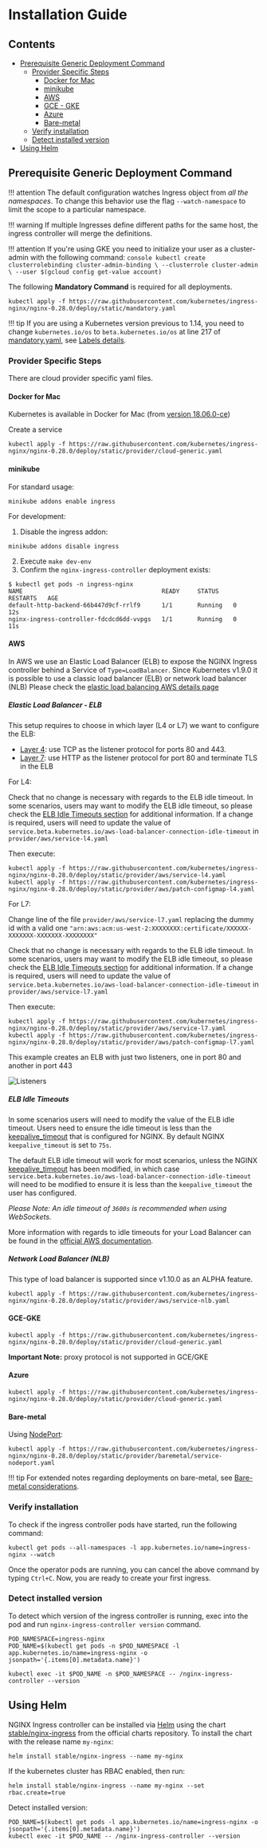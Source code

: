 # Installation Guide

## Contents

- [Prerequisite Generic Deployment Command](#prerequisite-generic-deployment-command)
  - [Provider Specific Steps](#provider-specific-steps)
    - [Docker for Mac](#docker-for-mac)
    - [minikube](#minikube)
    - [AWS](#aws)
    - [GCE - GKE](#gce-gke)
    - [Azure](#azure)
    - [Bare-metal](#bare-metal)
  - [Verify installation](#verify-installation)
  - [Detect installed version](#detect-installed-version)
- [Using Helm](#using-helm)

## Prerequisite Generic Deployment Command

!!! attention
    The default configuration watches Ingress object from *all the namespaces*.
    To change this behavior use the flag `--watch-namespace` to limit the scope to a particular namespace.

!!! warning
    If multiple Ingresses define different paths for the same host, the ingress controller will merge the definitions.

!!! attention
    If you're using GKE you need to initialize your user as a cluster-admin with the following command:
    ```console
    kubectl create clusterrolebinding cluster-admin-binding \
      --clusterrole cluster-admin \
      --user $(gcloud config get-value account)
    ```

The following **Mandatory Command** is required for all deployments.

```console
kubectl apply -f https://raw.githubusercontent.com/kubernetes/ingress-nginx/nginx-0.28.0/deploy/static/mandatory.yaml
```

!!! tip
    If you are using a Kubernetes version previous to 1.14, you need to change `kubernetes.io/os` to `beta.kubernetes.io/os` at line 217 of [mandatory.yaml](https://github.com/kubernetes/ingress-nginx/blob/master/deploy/static/mandatory.yaml#L217), see [Labels details](https://kubernetes.io/docs/reference/kubernetes-api/labels-annotations-taints/).

### Provider Specific Steps

There are cloud provider specific yaml files.

#### Docker for Mac

Kubernetes is available in Docker for Mac (from [version 18.06.0-ce](https://docs.docker.com/docker-for-mac/release-notes/#stable-releases-of-2018))

[enable]: https://docs.docker.com/docker-for-mac/#kubernetes

Create a service

```console
kubectl apply -f https://raw.githubusercontent.com/kubernetes/ingress-nginx/nginx-0.28.0/deploy/static/provider/cloud-generic.yaml
```

#### minikube

For standard usage:

```console
minikube addons enable ingress
```

For development:

1. Disable the ingress addon:

```console
minikube addons disable ingress
```

2. Execute `make dev-env`
3. Confirm the `nginx-ingress-controller` deployment exists:

```console
$ kubectl get pods -n ingress-nginx
NAME                                       READY     STATUS    RESTARTS   AGE
default-http-backend-66b447d9cf-rrlf9      1/1       Running   0          12s
nginx-ingress-controller-fdcdcd6dd-vvpgs   1/1       Running   0          11s
```

#### AWS

In AWS we use an Elastic Load Balancer (ELB) to expose the NGINX Ingress controller behind a Service of `Type=LoadBalancer`.
Since Kubernetes v1.9.0 it is possible to use a classic load balancer (ELB) or network load balancer (NLB)
Please check the [elastic load balancing AWS details page](https://aws.amazon.com/elasticloadbalancing/details/)

##### Elastic Load Balancer - ELB

This setup requires to choose in which layer (L4 or L7) we want to configure the ELB:

- [Layer 4](https://en.wikipedia.org/wiki/OSI_model#Layer_4:_Transport_Layer): use TCP as the listener protocol for ports 80 and 443.
- [Layer 7](https://en.wikipedia.org/wiki/OSI_model#Layer_7:_Application_Layer): use HTTP as the listener protocol for port 80 and terminate TLS in the ELB

For L4:

Check that no change is necessary with regards to the ELB idle timeout. In some scenarios, users may want to modify the ELB idle timeout, so please check the [ELB Idle Timeouts section](#elb-idle-timeouts) for additional information. If a change is required, users will need to update the value of `service.beta.kubernetes.io/aws-load-balancer-connection-idle-timeout` in `provider/aws/service-l4.yaml`

Then execute:

```console
kubectl apply -f https://raw.githubusercontent.com/kubernetes/ingress-nginx/nginx-0.28.0/deploy/static/provider/aws/service-l4.yaml
kubectl apply -f https://raw.githubusercontent.com/kubernetes/ingress-nginx/nginx-0.28.0/deploy/static/provider/aws/patch-configmap-l4.yaml
```

For L7:

Change line of the file `provider/aws/service-l7.yaml` replacing the dummy id with a valid one `"arn:aws:acm:us-west-2:XXXXXXXX:certificate/XXXXXX-XXXXXXX-XXXXXXX-XXXXXXXX"`

Check that no change is necessary with regards to the ELB idle timeout. In some scenarios, users may want to modify the ELB idle timeout, so please check the [ELB Idle Timeouts section](#elb-idle-timeouts) for additional information. If a change is required, users will need to update the value of `service.beta.kubernetes.io/aws-load-balancer-connection-idle-timeout` in `provider/aws/service-l7.yaml`

Then execute:

```console
kubectl apply -f https://raw.githubusercontent.com/kubernetes/ingress-nginx/nginx-0.28.0/deploy/static/provider/aws/service-l7.yaml
kubectl apply -f https://raw.githubusercontent.com/kubernetes/ingress-nginx/nginx-0.28.0/deploy/static/provider/aws/patch-configmap-l7.yaml
```

This example creates an ELB with just two listeners, one in port 80 and another in port 443

![Listeners](../images/elb-l7-listener.png)

##### ELB Idle Timeouts
In some scenarios users will need to modify the value of the ELB idle timeout. Users need to ensure the idle timeout is less than the [keepalive_timeout](http://nginx.org/en/docs/http/ngx_http_core_module.html#keepalive_timeout) that is configured for NGINX. By default NGINX `keepalive_timeout` is set to `75s`.

The default ELB idle timeout will work for most scenarios, unless the NGINX [keepalive_timeout](http://nginx.org/en/docs/http/ngx_http_core_module.html#keepalive_timeout) has been modified, in which case `service.beta.kubernetes.io/aws-load-balancer-connection-idle-timeout` will need to be modified to ensure it is less than the `keepalive_timeout` the user has configured.

_Please Note: An idle timeout of `3600s` is recommended when using WebSockets._

More information with regards to idle timeouts for your Load Balancer can be found in the [official AWS documentation](https://docs.aws.amazon.com/elasticloadbalancing/latest/classic/config-idle-timeout.html).

##### Network Load Balancer (NLB)

This type of load balancer is supported since v1.10.0 as an ALPHA feature.

```console
kubectl apply -f https://raw.githubusercontent.com/kubernetes/ingress-nginx/nginx-0.28.0/deploy/static/provider/aws/service-nlb.yaml
```

#### GCE-GKE

```console
kubectl apply -f https://raw.githubusercontent.com/kubernetes/ingress-nginx/nginx-0.28.0/deploy/static/provider/cloud-generic.yaml
```

**Important Note:** proxy protocol is not supported in GCE/GKE

#### Azure

```console
kubectl apply -f https://raw.githubusercontent.com/kubernetes/ingress-nginx/nginx-0.28.0/deploy/static/provider/cloud-generic.yaml
```

#### Bare-metal

Using [NodePort](https://kubernetes.io/docs/concepts/services-networking/service/#type-nodeport):

```console
kubectl apply -f https://raw.githubusercontent.com/kubernetes/ingress-nginx/nginx-0.28.0/deploy/static/provider/baremetal/service-nodeport.yaml
```

!!! tip
    For extended notes regarding deployments on bare-metal, see [Bare-metal considerations](./baremetal.md).

### Verify installation

To check if the ingress controller pods have started, run the following command:

```console
kubectl get pods --all-namespaces -l app.kubernetes.io/name=ingress-nginx --watch
```

Once the operator pods are running, you can cancel the above command by typing `Ctrl+C`.
Now, you are ready to create your first ingress.

### Detect installed version

To detect which version of the ingress controller is running, exec into the pod and run `nginx-ingress-controller version` command.

```console
POD_NAMESPACE=ingress-nginx
POD_NAME=$(kubectl get pods -n $POD_NAMESPACE -l app.kubernetes.io/name=ingress-nginx -o jsonpath='{.items[0].metadata.name}')

kubectl exec -it $POD_NAME -n $POD_NAMESPACE -- /nginx-ingress-controller --version
```

## Using Helm

NGINX Ingress controller can be installed via [Helm](https://helm.sh/) using the chart [stable/nginx-ingress](https://github.com/kubernetes/charts/tree/master/stable/nginx-ingress) from the official charts repository.
To install the chart with the release name `my-nginx`:

```console
helm install stable/nginx-ingress --name my-nginx
```

If the kubernetes cluster has RBAC enabled, then run:

```console
helm install stable/nginx-ingress --name my-nginx --set rbac.create=true
```

Detect installed version:

```console
POD_NAME=$(kubectl get pods -l app.kubernetes.io/name=ingress-nginx -o jsonpath='{.items[0].metadata.name}')
kubectl exec -it $POD_NAME -- /nginx-ingress-controller --version
```
